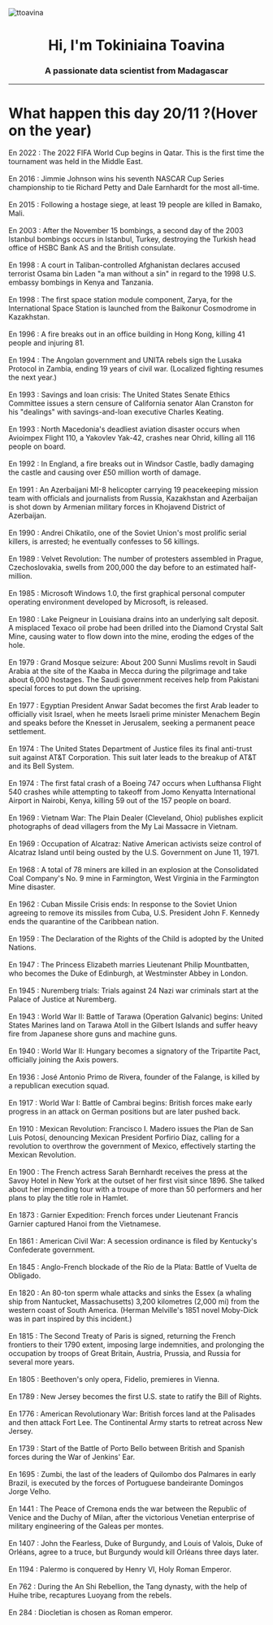 
<p align="left"> <img src="https://komarev.com/ghpvc/?username=ttoavina&label=Profile%20views&color=0e75b6&style=flat" alt="ttoavina" /> </p>
<h1 align="center">Hi, I'm Tokiniaina Toavina</h1>
<h3 align="center">A passionate data scientist from Madagascar</h3>
    
<hr/>
<h1> What happen this day 20/11 ?(Hover on the year)</h1>

En 2022 : The 2022 FIFA World Cup begins in Qatar. This is the first time the tournament was held in the Middle East.
<br/><br/>
En 2016 : Jimmie Johnson wins his seventh NASCAR Cup Series championship to tie Richard Petty and Dale Earnhardt for the most all-time.
<br/><br/>
En 2015 : Following a hostage siege, at least 19 people are killed in Bamako, Mali.
<br/><br/>
En 2003 : After the November 15 bombings, a second day of the 2003 Istanbul bombings occurs in Istanbul, Turkey, destroying the Turkish head office of HSBC Bank AS and the British consulate.
<br/><br/>
En 1998 : A court in Taliban-controlled Afghanistan declares accused terrorist Osama bin Laden "a man without a sin" in regard to the 1998 U.S. embassy bombings in Kenya and Tanzania.
<br/><br/>
En 1998 : The first space station module component, Zarya, for the International Space Station is launched from the Baikonur Cosmodrome in Kazakhstan.
<br/><br/>
En 1996 : A fire breaks out in an office building in Hong Kong, killing 41 people and injuring 81.
<br/><br/>
En 1994 : The Angolan government and UNITA rebels sign the Lusaka Protocol in Zambia, ending 19 years of civil war. (Localized fighting resumes the next year.)
<br/><br/>
En 1993 : Savings and loan crisis: The United States Senate Ethics Committee issues a stern censure of California senator Alan Cranston for his "dealings" with savings-and-loan executive Charles Keating.
<br/><br/>
En 1993 : North Macedonia's deadliest aviation disaster occurs when Avioimpex Flight 110, a Yakovlev Yak-42, crashes near Ohrid, killing all 116 people on board.
<br/><br/>
En 1992 : In England, a fire breaks out in Windsor Castle, badly damaging the castle and causing over £50 million worth of damage.
<br/><br/>
En 1991 : An Azerbaijani MI-8 helicopter carrying 19 peacekeeping mission team with officials and journalists from Russia, Kazakhstan and Azerbaijan is shot down by Armenian military forces in Khojavend District of Azerbaijan.
<br/><br/>
En 1990 : Andrei Chikatilo, one of the Soviet Union's most prolific serial killers, is arrested; he eventually confesses to 56 killings.
<br/><br/>
En 1989 : Velvet Revolution: The number of protesters assembled in Prague, Czechoslovakia, swells from 200,000 the day before to an estimated half-million.
<br/><br/>
En 1985 : Microsoft Windows 1.0, the first graphical personal computer operating environment developed by Microsoft, is released.
<br/><br/>
En 1980 : Lake Peigneur in Louisiana drains into an underlying salt deposit. A misplaced Texaco oil probe had been drilled into the Diamond Crystal Salt Mine, causing water to flow down into the mine, eroding the edges of the hole.
<br/><br/>
En 1979 : Grand Mosque seizure: About 200 Sunni Muslims revolt in Saudi Arabia at the site of the Kaaba in Mecca during the pilgrimage and take about 6,000 hostages. The Saudi government receives help from Pakistani special forces to put down the uprising.
<br/><br/>
En 1977 : Egyptian President Anwar Sadat becomes the first Arab leader to officially visit Israel, when he meets Israeli prime minister Menachem Begin and speaks before the Knesset in Jerusalem, seeking a permanent peace settlement.
<br/><br/>
En 1974 : The United States Department of Justice files its final anti-trust suit against AT&T Corporation. This suit later leads to the breakup of AT&T and its Bell System.
<br/><br/>
En 1974 : The first fatal crash of a Boeing 747 occurs when Lufthansa Flight 540 crashes while attempting to takeoff from Jomo Kenyatta International Airport in Nairobi, Kenya, killing 59 out of the 157 people on board.
<br/><br/>
En 1969 : Vietnam War: The Plain Dealer (Cleveland, Ohio) publishes explicit photographs of dead villagers from the My Lai Massacre in Vietnam.
<br/><br/>
En 1969 : Occupation of Alcatraz: Native American activists seize control of Alcatraz Island until being ousted by the U.S. Government on June 11, 1971.
<br/><br/>
En 1968 : A total of 78 miners are killed in an explosion at the Consolidated Coal Company's No. 9 mine in Farmington, West Virginia in the Farmington Mine disaster.
<br/><br/>
En 1962 : Cuban Missile Crisis ends: In response to the Soviet Union agreeing to remove its missiles from Cuba, U.S. President John F. Kennedy ends the quarantine of the Caribbean nation.
<br/><br/>
En 1959 : The Declaration of the Rights of the Child is adopted by the United Nations.
<br/><br/>
En 1947 : The Princess Elizabeth marries Lieutenant Philip Mountbatten, who becomes the Duke of Edinburgh, at Westminster Abbey in London.
<br/><br/>
En 1945 : Nuremberg trials: Trials against 24 Nazi war criminals start at the Palace of Justice at Nuremberg.
<br/><br/>
En 1943 : World War II: Battle of Tarawa (Operation Galvanic) begins: United States Marines land on Tarawa Atoll in the Gilbert Islands and suffer heavy fire from Japanese shore guns and machine guns.
<br/><br/>
En 1940 : World War II: Hungary becomes a signatory of the Tripartite Pact, officially joining the Axis powers.
<br/><br/>
En 1936 : José Antonio Primo de Rivera, founder of the Falange, is killed by a republican execution squad.
<br/><br/>
En 1917 : World War I: Battle of Cambrai begins: British forces make early progress in an attack on German positions but are later pushed back.
<br/><br/>
En 1910 : Mexican Revolution: Francisco I. Madero issues the Plan de San Luis Potosí, denouncing Mexican President Porfirio Díaz, calling for a revolution to overthrow the government of Mexico, effectively starting the Mexican Revolution.
<br/><br/>
En 1900 : The French actress Sarah Bernhardt receives the press at the Savoy Hotel in New York at the outset of her first visit since 1896. She talked about her impending tour with a troupe of more than 50 performers and her plans to play the title role in Hamlet.
<br/><br/>
En 1873 : Garnier Expedition: French forces under Lieutenant Francis Garnier captured Hanoi from the Vietnamese.
<br/><br/>
En 1861 : American Civil War: A secession ordinance is filed by Kentucky's Confederate government.
<br/><br/>
En 1845 : Anglo-French blockade of the Río de la Plata: Battle of Vuelta de Obligado.
<br/><br/>
En 1820 : An 80-ton sperm whale attacks and sinks the Essex (a whaling ship from Nantucket, Massachusetts) 3,200 kilometres (2,000 mi) from the western coast of South America. (Herman Melville's 1851 novel Moby-Dick was in part inspired by this incident.)
<br/><br/>
En 1815 : The Second Treaty of Paris is signed, returning the French frontiers to their 1790 extent, imposing large indemnities, and prolonging the occupation by troops of Great Britain, Austria, Prussia, and Russia for several more years.
<br/><br/>
En 1805 : Beethoven's only opera, Fidelio, premieres in Vienna.
<br/><br/>
En 1789 : New Jersey becomes the first U.S. state to ratify the Bill of Rights.
<br/><br/>
En 1776 : American Revolutionary War: British forces land at the Palisades and then attack Fort Lee. The Continental Army starts to retreat across New Jersey.
<br/><br/>
En 1739 : Start of the Battle of Porto Bello between British and Spanish forces during the War of Jenkins' Ear.
<br/><br/>
En 1695 : Zumbi, the last of the leaders of Quilombo dos Palmares in early Brazil, is executed by the forces of Portuguese bandeirante Domingos Jorge Velho.
<br/><br/>
En 1441 : The Peace of Cremona ends the war between the Republic of Venice and the Duchy of Milan, after the victorious Venetian enterprise of military engineering of the Galeas per montes.
<br/><br/>
En 1407 : John the Fearless, Duke of Burgundy, and Louis of Valois, Duke of Orléans, agree to a truce, but Burgundy would kill Orléans three days later.
<br/><br/>
En 1194 : Palermo is conquered by Henry VI, Holy Roman Emperor.
<br/><br/>
En 762 : During the An Shi Rebellion, the Tang dynasty, with the help of Huihe tribe, recaptures Luoyang from the rebels.
<br/><br/>
En 284 : Diocletian is chosen as Roman emperor.
<br/><br/>

